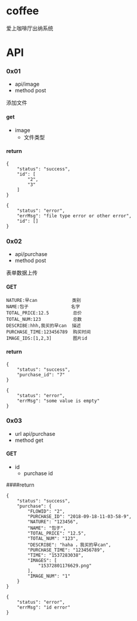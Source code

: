 # coffee
爱上咖啡厅出纳系统


# API

### 0x01

* api/image
* method  post

添加文件

#### get

* image
    - 文件类型

#### return

```
{
    "status": "success",
    "id": [
        "2",
        "3"
    ]
}

{
    "status": "error",
    "errMsg": "file type error or other error",
    "id": []
}
```

### 0x02

* api/purchase
* method  post

表单数据上传

#### GET

```
NATURE:早can             类别   
NAME:包子                名字
TOTAL_PRICE:12.5         总价
TOTAL_NUM:123            总数
DESCRIBE:hhh,我买的早can  描述
PURCHASE_TIME:123456789  购买时间
IMAGE_IDS:[1,2,3]        图片id
```


#### return

```
{
    "status": "success",
    "purchase_id": "7"
}

{
    "status": "error",
    "errMsg": "some value is empty"
}
```


### 0x03

* url api/purchase
* method  get

#### GET

* id
    - purchase id

####return

```
{
    "status": "success",
    "purchase": {
        "FLOWID": "2",
        "PURCHASE_ID": "2018-09-18-11-03-58-9",
        "NATURE": "123456",
        "NAME": "包子",
        "TOTAL_PRICE": "12.5",
        "TOTAL_NUM": "123",
        "DESCRIBE": "haha ，我买的早can",
        "PURCHASE_TIME": "123456789",
        "TIME": "1537283038",
        "IMAGES": [
            "15372801176629.png"
        ],
        "IMAGE_NUM": "1"
    }
}

{
    "status": "error",
    "errMsg": "id error"
}
```